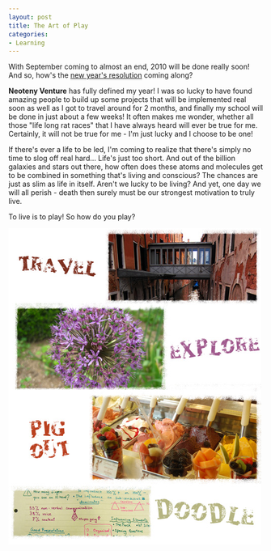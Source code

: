 ```yaml
---
layout: post
title: The Art of Play
categories:
- Learning
---
```


With September coming to almost an end, 2010 will be done really soon! And so, how's the [new year's resolution](/neoteny-venture-2010/) coming along?

**Neoteny Venture** has fully defined my year! I was so lucky to have found amazing people to build up some projects that will be implemented real soon as well as I got to travel around for 2 months, and finally my school will be done in just about a few weeks! It often makes me wonder, whether all those "life long rat races" that I have always heard will ever be true for me. Certainly, it will not be true for me - I'm just lucky and I choose to be one!

If there's ever a life to be led, I'm coming to realize that there's simply no time to slog off real hard... Life's just too short. And out of the billion galaxies and stars out there, how often does these atoms and molecules get to be combined in something that's living and conscious? The chances are just as slim as life in itself. Aren't we lucky to be living? And yet, one day we will all perish - death then surely must be our strongest motivation to truly live.

To live is to play! So how do you play?

![](/img/art-of-play.jpg "art-of-play")
